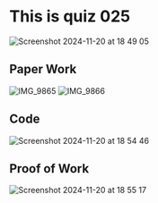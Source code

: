 # This is quiz 025

<img width="max" alt="Screenshot 2024-11-20 at 18 49 05" src="https://github.com/user-attachments/assets/9522a52c-4831-46a7-9e30-be5824e8c3a9">

## Paper Work

![IMG_9865](https://github.com/user-attachments/assets/52984668-009e-4989-a029-647d08ebc19c)
![IMG_9866](https://github.com/user-attachments/assets/6892b71f-15d3-481f-9f78-9ddcbbd44772)


## Code

<img width="max" alt="Screenshot 2024-11-20 at 18 54 46" src="https://github.com/user-attachments/assets/9fd3d104-2b3d-4d00-a3ef-af12287375a8">


## Proof of Work

<img width="max" alt="Screenshot 2024-11-20 at 18 55 17" src="https://github.com/user-attachments/assets/bd040c5e-4ce5-4b42-9898-a6fb0ff1ab6e">
